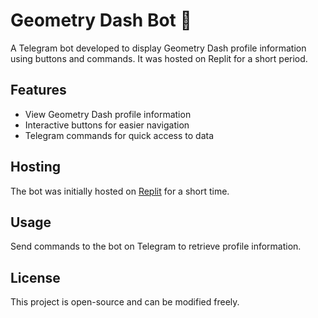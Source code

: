 # Geometry Dash Bot 🤖

A Telegram bot developed to display Geometry Dash profile information using buttons and commands. It was hosted on Replit for a short period.  

## Features  

- View Geometry Dash profile information  
- Interactive buttons for easier navigation  
- Telegram commands for quick access to data  

## Hosting  

The bot was initially hosted on [Replit](https://replit.com/) for a short time.  

## Usage  

Send commands to the bot on Telegram to retrieve profile information.  

## License  

This project is open-source and can be modified freely.  
